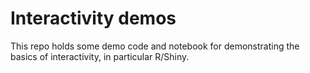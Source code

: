 # Interactivity demos

This repo holds some demo code and notebook for demonstrating the basics 
of interactivity, in particular R/Shiny.

